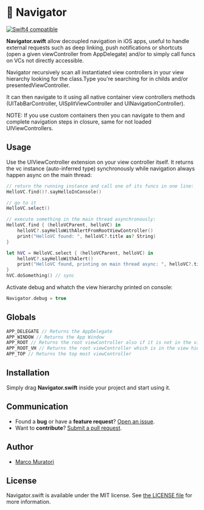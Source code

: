 # 🚣 Navigator

[![Swift4 compatible][Swift4Badge]][Swift4Link]

**Navigator.swift** allow decoupled navigation in iOS apps,
useful to handle external requests such as deep linking, push notifications or shortcuts 
(open a given viewController from AppDelegate) and/or to simply call funcs on VCs not directly accessible. 

Navigator recursively scan all instantiated view controllers in your view hierarchy looking for the class.Type you're searching for in childs and/or presentedViewController.

It can then navigate to it using all native container view controllers methods (UITabBarController, UISplitViewController and UINavigationController). 

NOTE:
If you use custom containers then you can navigate to them and complete navigation steps in closure, same for not loaded UIViewControllers.

## Usage

Use the UIViewController extension on your view controller itself.
It returns the vc instance (auto-inferred type) synchronously while navigation always happen async on the main thread:
```swift
// return the running instance and call one of its funcs in one line:
HelloVC.find()?.sayHelloInConsole()

// go to it
HelloVC.select()

// execute something in the main thread asynchronously:
HelloVC.find { (helloVCParent, helloVC) in
    helloVC?.sayHelloWithAlertFromRootViewController()
    print("HelloVC found: ", helloVC?.title as? String)
}

let hVC = HelloVC.select { (helloVCParent, helloVC) in
    helloVC?.sayHelloWithAlert()
    print("HelloVC found, printing on main thread async: ", helloVC?.title as? String)
}
hVC.doSomething() // sync
```

Activate debug and whatch the view hierarchy printed on console:
```swift
Navigator.debug = true
```

## Globals
```swift
APP_DELEGATE // Returns the AppDelegate
APP_WINDOW // Returns the App Window
APP_ROOT // Returns the root viewController also if it is not in the view hierarchy
APP_ROOT_VH // Returns the root viewController which is in the view hierarchy
APP_TOP // Returns the top most viewController
```

## Installation

Simply drag **Navigator.swift** inside your project and start using it.

## Communication

- Found a **bug** or have a **feature request**? [Open an issue][].
- Want to **contribute**? [Submit a pull request][].

[Read the contributing guidelines]: ./CONTRIBUTING.md#contributing
[Ask on Stack Overflow]: http://stackoverflow.com/questions/tagged/Navigator
[Open an issue]: https://github.com/oblq/Navigator/issues/new
[Submit a pull request]: https://github.com/oblq/Navigator/fork


## Author

- [Marco Muratori](mailto:marcomrtr@gmail.com) 

## License

Navigator.swift is available under the MIT license. See [the LICENSE
file](./LICENSE.txt) for more information.


[Swift]: https://swift.org/

[Swift4Badge]: https://img.shields.io/badge/swift-4-orange.svg?style=flat
[Swift4Link]: https://developer.apple.com/swift/
